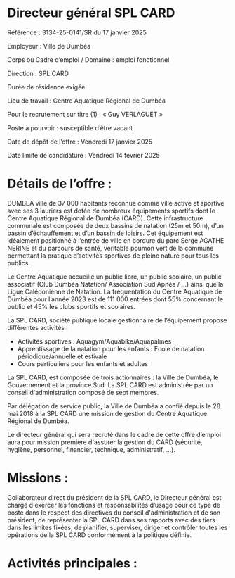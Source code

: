 # Directeur général SPL CARD

Référence : 3134-25-0141/SR du 17 janvier 2025

Employeur : Ville de Dumbéa

Corps ou Cadre d’emploi / Domaine : emploi fonctionnel

Direction : SPL CARD

Durée de résidence exigée

Lieu de travail : Centre Aquatique Régional de Dumbéa

Pour le recrutement sur titre (1) : « Guy VERLAGUET »

Poste à pourvoir : susceptible d’être vacant

Date de dépôt de l’offre : Vendredi 17 janvier 2025

Date limite de candidature : Vendredi 14 février 2025

# Détails de l’offre :

DUMBEA ville de 37 000 habitants reconnue comme ville active et sportive avec ses 3 lauriers est dotée de nombreux équipements sportifs dont le Centre Aquatique Régional de Dumbéa (CARD). Cette infrastructure communale est composée de deux bassins de natation (25m et 50m), d’un bassin d’échauffement et d’un bassin de loisirs. Cet équipement est idéalement positionné à l’entrée de ville en bordure du parc Serge AGATHE NERINE et du parcours de santé, véritable poumon vert de la commune permettant la pratique d’activités sportives de pleine nature pour tous les publics.

Le Centre Aquatique accueille un public libre, un public scolaire, un public associatif (Club Dumbéa Natation/ Association Sud Apnéa / …) ainsi que la Ligue Calédonienne de Natation. La fréquentation du Centre Aquatique de Dumbéa pour l’année 2023 est de 111 000 entrées dont 55% concernant le public et 45% les clubs sportifs et scolaires.

La SPL CARD, société publique locale gestionnaire de l’équipement propose différentes activités :

- Activités sportives : Aquagym/Aquabike/Aquapalmes
- Apprentissage de la natation pour les enfants : Ecole de natation périodique/annuelle et estivale
- Cours particuliers pour les enfants et adultes

La SPL CARD, est composée de trois actionnaires : la Ville de Dumbéa, le Gouvernement et la province Sud. La SPL CARD est administrée par un conseil d'administration composé de sept membres.

Par délégation de service public, la Ville de Dumbéa a confié depuis le 28 mai 2018 à la SPL CARD une mission de gestion du Centre Aquatique Régional de Dumbéa.

Le directeur général qui sera recruté dans le cadre de cette offre d’emploi aura pour mission première d'assurer la gestion du CARD (sécurité, hygiène, personnel, financier, technique, administratif, …).

# Missions :

Collaborateur direct du président de la SPL CARD, le Directeur général est chargé d'exercer les fonctions et responsabilités d’usage pour ce type de poste dans le respect des directives du conseil d'administration et de son président, de représenter la SPL CARD dans ses rapports avec des tiers dans les limites fixées, de planifier, superviser, diriger et contrôler toutes les opérations de la SPL CARD conformément à la politique définie.

# Activités principales :
